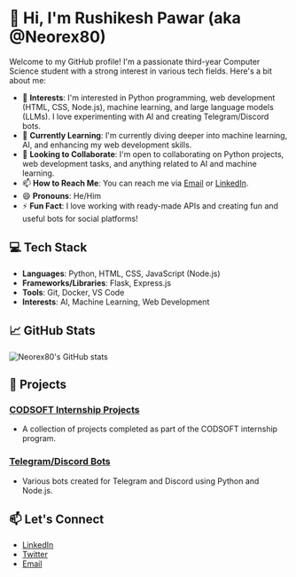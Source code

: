 # 👋 Hi, I'm Rushikesh Pawar (aka @Neorex80)

Welcome to my GitHub profile! I'm a passionate third-year Computer Science student with a strong interest in various tech fields. Here's a bit about me:

- 👀 **Interests**: I'm interested in Python programming, web development (HTML, CSS, Node.js), machine learning, and large language models (LLMs). I love experimenting with AI and creating Telegram/Discord bots.
- 🌱 **Currently Learning**: I'm currently diving deeper into machine learning, AI, and enhancing my web development skills.
- 💞️ **Looking to Collaborate**: I'm open to collaborating on Python projects, web development tasks, and anything related to AI and machine learning.
- 📫 **How to Reach Me**: You can reach me via [Email](mailto:your-email@example.com) or [LinkedIn](https://www.linkedin.com/in/your-linkedin/).
- 😄 **Pronouns**: He/Him
- ⚡ **Fun Fact**: I love working with ready-made APIs and creating fun and useful bots for social platforms!

## 💻 Tech Stack

- **Languages**: Python, HTML, CSS, JavaScript (Node.js)
- **Frameworks/Libraries**: Flask, Express.js
- **Tools**: Git, Docker, VS Code
- **Interests**: AI, Machine Learning, Web Development

## 📈 GitHub Stats

![Neorex80's GitHub stats](https://github-readme-stats.vercel.app/api?username=Neorex80&show_icons=true&theme=radical)

## 🚀 Projects

### [CODSOFT Internship Projects](https://github.com/Neorex80/CODSOFT)
- A collection of projects completed as part of the CODSOFT internship program.

### [Telegram/Discord Bots](https://github.com/Neorex80/Bots)
- Various bots created for Telegram and Discord using Python and Node.js.

## 📫 Let's Connect

- [LinkedIn](www.linkedin.com/in/rushikesh-pawar-78250a31b)
- [Twitter](https://twitter.com/your-twitter)
- [Email](mailto:your-email@example.com)

<!---
Neorex80/Neorex80 is a ✨ special ✨ repository because its `README.md` (this file) appears on your GitHub profile.
You can click the Preview link to take a look at your changes.
--->
